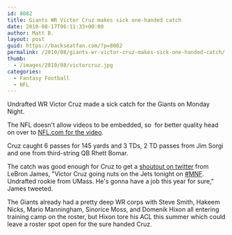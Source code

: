 ```yaml
---
id: 8082
title: Giants WR Victor Cruz makes sick one-handed catch
date: 2010-08-17T06:11:33+00:00
author: Matt B.
layout: post
guid: https://backseatfan.com/?p=8082
permalink: /2010/08/giants-wr-victor-cruz-makes-sick-one-handed-catch/
thumb:
  - /images/2010/08/victorcruz.jpg
categories:
  - Fantasy Football
  - NFL
---
```


<div class="entry">
  <p>
    Undrafted WR Victor Cruz made a sick catch for the Giants on Monday Night.
  </p>

  <p>
  </p>

  <p>
    The NFL doesn't allow videos to be embedded, so  for better quality head on over to <a href="https://www.nfl.com/videos/nfl-game-highlights/09000d5d819cf7c2/Pre-Week-1-Can-t-Miss-Play-Crazy-catch-Cruz">NFL.com for the video</a>.
  </p>

  <p>
    Cruz caught 6 passes for 145 yards and 3 TDs, 2 TD passes from Jim Sorgi and one from third-string QB Rhett Bomar.
  </p>

  <p>
    The catch was good enough for Cruz to get a <a href="http://twitter.com/KingJames/status/21367213750">shoutout on twitter</a> from LeBron James, "Victor Cruz going nuts on the Jets tonight on <a title="#MNF" rel="nofollow" href="http://twitter.com/search?q=%23MNF">#MNF</a>. Undrafted rookie from UMass. He's gonna have a job this year for sure," James tweeted.
  </p>

  <p>
    The Giants already had a pretty deep WR corps with Steve Smith, Hakeem Nicks, Mario Manningham, Sinorice Moss, and Domenik Hixon all entering training camp on the roster, but Hixon tore his ACL this summer which could leave a roster spot open for the sure handed Cruz.
  </p>
</div>
